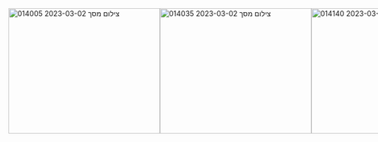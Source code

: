 <div style="display: flex;">
<img height="250" width="300" alt="צילום מסך 2023-03-02 014005" src="https://user-images.githubusercontent.com/93730629/222293676-7797f2e0-a9d1-4734-8d62-fc571fad9f69.png">
<img  height="250" width="300" alt="צילום מסך 2023-03-02 014035" src="https://user-images.githubusercontent.com/93730629/222293679-0f1843f9-ec39-4a89-aae0-f8302a488e29.png">
<img  height="250" width="300" alt="צילום מסך 2023-03-02 014140" src="https://user-images.githubusercontent.com/93730629/222293681-9f78fed8-1038-4d3f-b398-12a08ac78c01.png">

# Card-Game

I completed a project based on the War card game using vanilla JS, HTML, and CSS, with a focus on using OOP principles and classes, as well as grid templates. I'm really proud of how it turned out, and it was a great opportunity for me to develop my skills in JS, OOP, and CSS.

First, I used HTML and CSS with a grid template to create the basic structure and design of the game, including the card deck and game board. The grid template made it easy for me to position and align the different elements on the page, giving the game a clean and organized look.

Then, I used vanilla JS to implement the game logic, creating classes for the card deck, player hands, and game flow. Using OOP principles and classes really helped me organize my code and make it more maintainable and scalable.

As the game progresses, players take turns drawing cards from the deck and comparing them to see who has the higher value. The game keeps track of the score, and the player with the most points at the end of the game wins.

Overall, I had a lot of fun working on this project, and I feel like I learned a lot about vanilla JS, OOP, and CSS. It was a great way for me to challenge myself and grow as a developer, and I'm excited to continue building on the skills I developed through this project.

